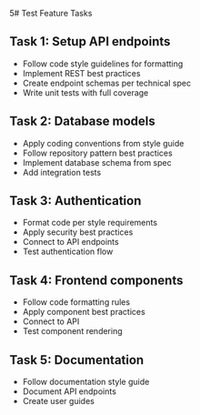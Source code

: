 5# Test Feature Tasks

## Task 1: Setup API endpoints
- Follow code style guidelines for formatting
- Implement REST best practices
- Create endpoint schemas per technical spec
- Write unit tests with full coverage

## Task 2: Database models
- Apply coding conventions from style guide
- Follow repository pattern best practices
- Implement database schema from spec
- Add integration tests

## Task 3: Authentication
- Format code per style requirements
- Apply security best practices
- Connect to API endpoints
- Test authentication flow

## Task 4: Frontend components
- Follow code formatting rules
- Apply component best practices
- Connect to API
- Test component rendering

## Task 5: Documentation
- Follow documentation style guide
- Document API endpoints
- Create user guides